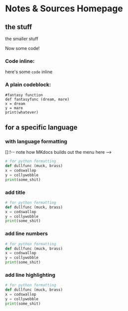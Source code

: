 # Notes & Sources Homepage

## the stuff

the smaller stuff

Now some code!

### Code inline:

here's some `code` inline

### A plain codeblock:
```
#fantasy function
def fantasyfunc (dream, mare)
x = dream
y = mare
print(whatever)
```

## for a specific language
### with language formatting
[]:!-- note how MKdocs builds out the menu here -->
``` py
# for python formatting
def dullfunc (muck, brass)
x = codswallop
y = collywobble
print(some_shit)
```

### add title
``` py title===dullfunc.py==
# for python formatting
def dullfunc (muck, brass)
x = codswallop
y = collywobble
print(some_shit)
```
### add line numbers
``` py title===dullfunc.py== linenums===1==
# for python formatting
def dullfunc (muck, brass)
x = codswallop
y = collywobble
print(some_shit)
```

### add line highlighting
``` py title===dullfunc.py== linenums===1== hl_lines="2 3"
# for python formatting
def dullfunc (muck, brass)
x = codswallop
y = collywobble
print(some_shit)
```